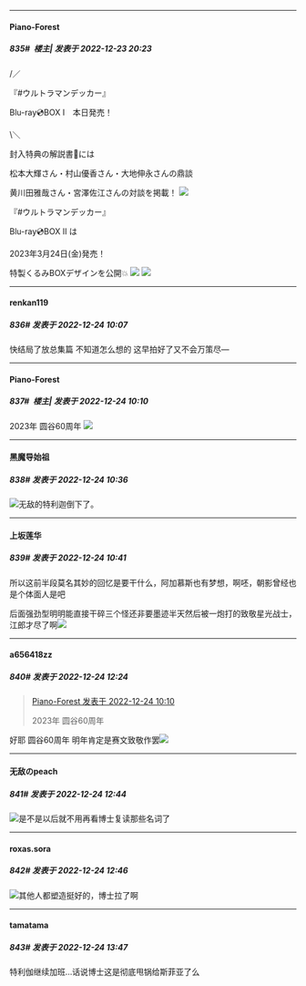 

*****

####  Piano-Forest  
##### 835#         楼主| 发表于 2022-12-23 20:23

/／

『#ウルトラマンデッカー』

Blu-ray💿BOX Ⅰ　本日発売！

\＼

封入特典の解説書📘には

松本大輝さん・村山優香さん・大地伸永さんの鼎談

黄川田雅哉さん・宮澤佐江さんの対談を掲載！
<img src="https://p.sda1.dev/9/a39c45f78aa4a74779152d27e5912e96/20221223_202219.jpg" referrerpolicy="no-referrer">

『#ウルトラマンデッカー』

Blu-ray💿BOX Ⅱ は

2023年3月24日(金)発売！

特製くるみBOXデザインを公開💥
<img src="https://p.sda1.dev/9/cce357937bb47e269d4733f5f7f829ca/20221223_202222.jpg" referrerpolicy="no-referrer">
<img src="https://p.sda1.dev/9/703b8f461e5b66ae382ce8c361333bac/20221223_202223.jpg" referrerpolicy="no-referrer">



*****

####  renkan119  
##### 836#       发表于 2022-12-24 10:07

快结局了放总集篇 不知道怎么想的 这早拍好了又不会万策尽—

*****

####  Piano-Forest  
##### 837#         楼主| 发表于 2022-12-24 10:10

2023年 圆谷60周年
<img src="https://p.sda1.dev/9/f22596571b6c45f4d234979c33896952/20221224_100513.jpg" referrerpolicy="no-referrer">



*****

####  黑魔导始祖  
##### 838#       发表于 2022-12-24 10:36

<img src="https://static.saraba1st.com/image/smiley/face2017/066.png" referrerpolicy="no-referrer">无敌的特利迦倒下了。



*****

####  上坂莲华  
##### 839#       发表于 2022-12-24 10:41

所以这前半段莫名其妙的回忆是要干什么，阿加慕斯也有梦想，啊呸，朝影曾经也是个体面人是吧

后面强劲型明明能直接干碎三个怪还非要墨迹半天然后被一炮打的致敬星光战士，江郎才尽了啊<img src="https://static.saraba1st.com/image/smiley/face2017/066.png" referrerpolicy="no-referrer">



*****

####  a656418zz  
##### 840#       发表于 2022-12-24 12:24

<blockquote><a href="httphttps://bbs.saraba1st.com/2b/forum.php?mod=redirect&amp;goto=findpost&amp;pid=59067896&amp;ptid=2040765" target="_blank">Piano-Forest 发表于 2022-12-24 10:10</a>

2023年 圆谷60周年</blockquote>
好耶 圆谷60周年 明年肯定是赛文致敬作罢<img src="https://static.saraba1st.com/image/smiley/face2017/049.png" referrerpolicy="no-referrer">



*****

####  无敌のpeach  
##### 841#       发表于 2022-12-24 12:44

<img src="https://static.saraba1st.com/image/smiley/face2017/067.png" referrerpolicy="no-referrer">是不是以后就不用再看博士复读那些名词了

*****

####  roxas.sora  
##### 842#       发表于 2022-12-24 12:46

<img src="https://static.saraba1st.com/image/smiley/face2017/067.png" referrerpolicy="no-referrer">其他人都塑造挺好的，博士拉了啊



*****

####  tamatama  
##### 843#       发表于 2022-12-24 13:47

特利伽继续加班…话说博士这是彻底甩锅给斯菲亚了么

